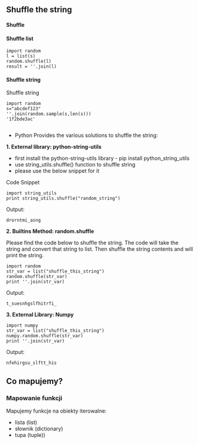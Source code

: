 ## Shuffle the string
#### Shuffle
#### Shuffle list

```
import random
l = list(s)
random.shuffle(l)
result = ''.join(l)
```

#### Shuffle string

Shuffle string

```
import random
s="abcdef123"
''.join(random.sample(s,len(s)))
'1f2bde3ac'


```

- Python Provides the various solutions to shuffle the string:

**1. External library: python-string-utils**

-    first install the python-string-utils library
	-       pip install python_string_utils
-    use string_utils.shuffle() function to shuffle string
-    please use the below snippet for it

Code Snippet
```
import string_utils
print string_utils.shuffle("random_string")
```
Output:
```
drorntmi_asng
```
**2. Builtins Method: random.shuffle**

Please find the code below to shuffle the string. The code will take the string and convert that string to list. Then shuffle the string contents and will print the string.
```
import random
str_var = list("shuffle_this_string")
random.shuffle(str_var)
print ''.join(str_var)
```
Output:
```
t_suesnhgslfhitrfi_
```
**3. External Library: Numpy**
```
import numpy
str_var = list("shuffle_this_string")
numpy.random.shuffle(str_var)
print ''.join(str_var)
```
Output:

```
nfehirgsu_slftt_his
```



## Co mapujemy?
### Mapowanie funkcji

Mapujemy funkcje na obiekty iterowalne:
- lista (list)
- słownik (dictionary)
- tupa (tuple))
